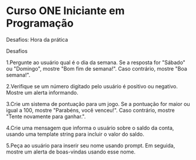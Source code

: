 # Curso ONE Iniciante em Programação

Desafios: Hora da prática

Desafios

1.Pergunte ao usuário qual é o dia da semana. Se a resposta for "Sábado" ou "Domingo", mostre "Bom fim de semana!". Caso contrário, mostre "Boa semana!".

2.Verifique se um número digitado pelo usuário é positivo ou negativo. Mostre um alerta informando.

3.Crie um sistema de pontuação para um jogo. Se a pontuação for maior ou igual a 100, mostre "Parabéns, você venceu!". Caso contrário, mostre "Tente novamente para ganhar.".

4.Crie uma mensagem que informa o usuário sobre o saldo da conta, usando uma template string para incluir o valor do saldo.

5.Peça ao usuário para inserir seu nome usando prompt. Em seguida, mostre um alerta de boas-vindas usando esse nome.

